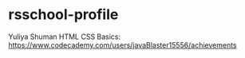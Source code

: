 # rsschool-profile
Yuliya Shuman
HTML CSS Basics: https://www.codecademy.com/users/javaBlaster15556/achievements
